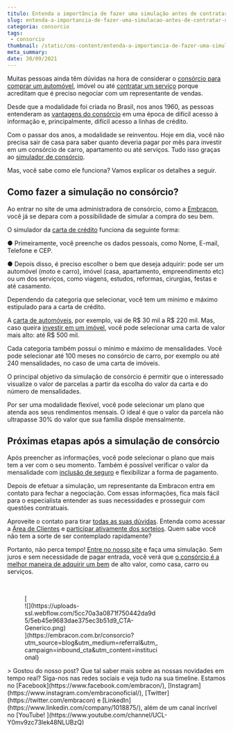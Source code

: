 ```yaml
---
titulo: Entenda a importância de fazer uma simulação antes de contratar um consórcio
slug: entenda-a-importancia-de-fazer-uma-simulacao-antes-de-contratar-um-consorcio
categoria: consorcio
tags:
 - consorcio
thumbnail: /static/cms-content/entenda-a-importancia-de-fazer-uma-simulacao-antes-de-contratar-um-consorcio.png
meta_summary: 
date: 30/09/2021
---
```

Muitas pessoas ainda têm dúvidas na hora de considerar o [consórcio para comprar um automóvel](https://www.embracon.com.br/blog/comprar-carro-usado-com-a-carta-de-credito-do-consorcio), imóvel ou até [contratar um serviço](https://www.embracon.com.br/blog/consorcio-de-servicos-tudo-o-que-voce-precisa-saber-sobre-o-assunto) porque acreditam que é preciso negociar com um representante de vendas.

Desde que a modalidade foi criada no Brasil, nos anos 1960, as pessoas entenderam as [vantagens do consórcio](https://www.embracon.com.br/blog/confira-10-vantagens-indiscutiveis-do-consorcio) em uma época de difícil acesso à informação e, principalmente, difícil acesso a linhas de crédito.

Com o passar dos anos, a modalidade se reinventou. Hoje em dia, você não precisa sair de casa para saber quanto deveria pagar por mês para investir em um consórcio de carro, apartamento ou até serviços. Tudo isso graças ao [simulador de consórcio](https://www.embracon.com.br/consorcio).

Mas, você sabe como ele funciona? Vamos explicar os detalhes a seguir.

Como fazer a simulação no consórcio?
------------------------------------

Ao entrar no site de uma administradora de consórcio, como a [Embracon](https://www.embracon.com.br/), você já se depara com a possibilidade de simular a compra do seu bem.

O simulador da [carta de crédito](https://www.embracon.com.br/conhecaoconsorcio/o-que-e-carta-de-credito) funciona da seguinte forma:

● Primeiramente, você preenche os dados pessoais, como Nome, E-mail, Telefone e CEP.

● Depois disso, é preciso escolher o bem que deseja adquirir: pode ser um automóvel (moto e carro), imóvel (casa, apartamento, empreendimento etc) ou um dos serviços, como viagens, estudos, reformas, cirurgias, festas e até casamento.

Dependendo da categoria que selecionar, você tem um mínimo e máximo estipulado para a carta de crédito.

A [carta de automóveis](https://www.embracon.com.br/blog/6-razoes-para-fazer-um-consorcio-de-automovel), por exemplo, vai de R$ 30 mil a R$ 220 mil. Mas, caso queira [investir em um imóvel](https://www.embracon.com.br/blog/investir-em-imoveis-onde-comecar), você pode selecionar uma carta de valor mais alto: até R$ 500 mil.

Cada categoria também possui o mínimo e máximo de mensalidades. Você pode selecionar até 100 meses no consórcio de carro, por exemplo ou até 240 mensalidades, no caso de uma carta de imóveis.

O principal objetivo da simulação de consórcio é permitir que o interessado visualize o valor de parcelas a partir da escolha do valor da carta e do número de mensalidades.

Por ser uma modalidade flexível, você pode selecionar um plano que atenda aos seus rendimentos mensais. O ideal é que o valor da parcela não ultrapasse 30% do valor que sua família dispõe mensalmente.

Próximas etapas após a simulação de consórcio
---------------------------------------------

Após preencher as informações, você pode selecionar o plano que mais tem a ver com o seu momento. Também é possível verificar o valor da mensalidade com [inclusão de seguro](https://www.embracon.com.br/blog/seguro-de-consorcio-quando-vale-a-pena) e flexibilizar a forma de pagamento.

Depois de efetuar a simulação, um representante da Embracon entra em contato para fechar a negociação. Com essas informações, fica mais fácil para o especialista entender as suas necessidades e prosseguir com questões contratuais.

Aproveite o contato para tirar [todas as suas dúvidas](https://www.embracon.com.br/blog/9-duvidas-mais-comuns-sobre-consorcio). Entenda como acessar a [Área de Clientes](https://www.embracon.com.br/clientes) e [participar ativamente dos sorteios](https://www.embracon.com.br/conhecaoconsorcio/como-sao-realizados-os-sorteios-nas-assembleias). Quem sabe você não tem a sorte de ser contemplado rapidamente?

Portanto, não perca tempo! [Entre no nosso site](https://www.embracon.com.br/) e faça uma simulação. Sem juros e sem necessidade de pagar entrada, você verá que [o consórcio é a melhor maneira de adquirir um bem](https://www.embracon.com.br/blog/consorcio-vale-a-pena) de alto valor, como casa, carro ou serviços.

‍

<figure class="w-richtext-figure-type-image w-richtext-align-center" style="max-width:310px">[<div>![](https://uploads-ssl.webflow.com/5cc70a3a0871f750442da9d5/5eb45e9683dae375ec3b51d9_CTA-Generico.png)</div>](https://embracon.com.br/consorcio?utm_source=blog&utm_medium=referral&utm_campaign=inbound_cta&utm_content=institucional)</figure>> Gostou do nosso post? Que tal saber mais sobre as nossas novidades em tempo real? Siga-nos nas redes sociais e veja tudo na sua timeline. Estamos no [Facebook](https://www.facebook.com/embracon/), [Instagram](https://www.instagram.com/embraconoficial/), [Twitter](https://twitter.com/embracon) e [LinkedIn](https://www.linkedin.com/company/1018875/), além de um canal incrível no [YouTube! ](https://www.youtube.com/channel/UCL-Y0mv9zc73Iek48NLUBzQ)
